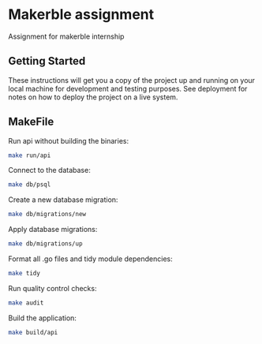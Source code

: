 # Makerble assignment

Assignment for makerble internship

## Getting Started

These instructions will get you a copy of the project up and running on your local machine for development and testing purposes. See deployment for notes on how to deploy the project on a live system.

## MakeFile

Run api without building the binaries:
```bash
make run/api
```

Connect to the database:
```bash
make db/psql
```

Create a new database migration:
```bash
make db/migrations/new
```

Apply database migrations:
```bash
make db/migrations/up
```

Format all .go files and tidy module dependencies:
```bash
make tidy
```

Run quality control checks:
```bash
make audit
```

Build the application:
```bash
make build/api
```
